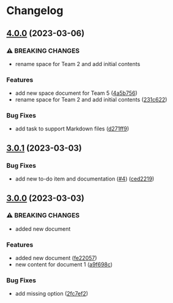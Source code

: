 # Changelog

## [4.0.0](https://github.com/sveggiani/automatic-changelog-generation-poc/compare/v3.0.1...v4.0.0) (2023-03-06)


### ⚠ BREAKING CHANGES

* rename space for Team 2 and add initial contents

### Features

* add new space document for Team 5 ([4a5b756](https://github.com/sveggiani/automatic-changelog-generation-poc/commit/4a5b756ea45d8ce847c57702433096b4c697af17))
* rename space for Team 2 and add initial contents ([231c622](https://github.com/sveggiani/automatic-changelog-generation-poc/commit/231c622e15d2b6ee160a4077f4e00ac420df33a8))


### Bug Fixes

* add task to support Markdown files ([d271ff9](https://github.com/sveggiani/automatic-changelog-generation-poc/commit/d271ff95661e06a775bae0b9816c98f8e797d2a8))

## [3.0.1](https://github.com/sveggiani/automatic-changelog-generation-poc/compare/v3.0.0...v3.0.1) (2023-03-03)


### Bug Fixes

* add new to-do item and documentation ([#4](https://github.com/sveggiani/automatic-changelog-generation-poc/issues/4)) ([ced2219](https://github.com/sveggiani/automatic-changelog-generation-poc/commit/ced2219298612aab70c39b9483cdcf6ec301567e))

## [3.0.0](https://github.com/sveggiani/automatic-changelog-generation-poc/compare/v2.0.0...v3.0.0) (2023-03-03)


### ⚠ BREAKING CHANGES

* added new document

### Features

* added new document ([fe22057](https://github.com/sveggiani/automatic-changelog-generation-poc/commit/fe22057c3bd90d0011f22192520d5b9893c1d262))
* new content for document 1 ([a9f698c](https://github.com/sveggiani/automatic-changelog-generation-poc/commit/a9f698c7b26e2ad2a657c2d62764d68bf8e06292))


### Bug Fixes

* add missing option ([2fc7ef2](https://github.com/sveggiani/automatic-changelog-generation-poc/commit/2fc7ef241e884ac535deafbb52ec0056d9c0a57b))
